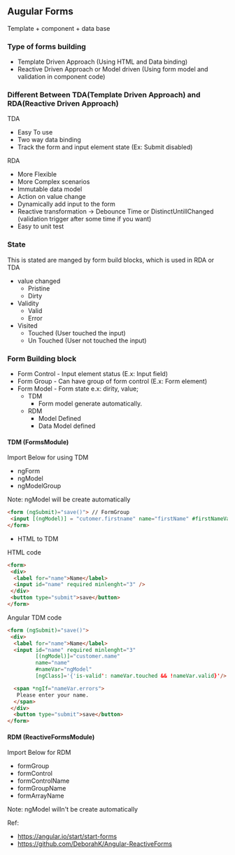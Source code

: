 
## Augular Forms

Template + component + data base

### Type of forms building

* Template Driven Approach (Using HTML and Data binding)
* Reactive Driven Approach or Model driven (Using form model and validation in component code)

### Different Between TDA(Template Driven Approach) and RDA(Reactive Driven Approach)

TDA
* Easy To use 
* Two way data binding
* Track the form and input element state (Ex: Submit disabled)

RDA
* More Flexible
* More Complex scenarios 
* Immutable data model
* Action on value change 
* Dynamically add input to the form 
* Reactive transformation -> Debounce Time or DistinctUntillChanged (validation trigger after some time if you want)
* Easy to unit test

### State 
This is stated are manged by form build blocks, which is used in RDA or TDA

* value changed
  * Pristine 
  * Dirty 
* Validity 
  * Valid 
  * Error 
* Visited 
  * Touched (User touched the input)
  * Un Touched (User not touched the input) 
  
### Form Building block 

* Form Control - Input element status (E.x: Input field)
* Form Group - Can have group of form control (E.x: Form element)
* Form Model - Form state e.x: dirity, value;
  * TDM
    * Form model generate automatically.
  * RDM 
    * Model Defined 
    * Data Model defined 

#### TDM (FormsModule)

Import Below for using TDM
* ngForm 
* ngModel 
* ngModelGroup 


Note: ngModel will be create automatically 

```html
<form (ngSubmit)="save()"> // FormGroup 
 <input [(ngModel)] = "cutomer.firstname" name="firstName" #firstNameVar="ngModel" /> // FormControl, we have user '#' Template reference variable.  
</form>
```

* HTML to TDM 

HTML code
```html
<form>
 <div>
  <label for="name">Name</label>
  <input id="name" required minlenght="3" />
 </div>
 <button type="submit">save</button>
</form>
```
Angular TDM code 
```html
<form (ngSubmit)="save()">
 <div>
  <label for="name">Name</label>
  <input id="name" required minlenght="3" 
         [(ngModel)]="customer.name"
         name="name"
         #nameVar="ngModel"
         [ngClass]='{'is-valid': nameVar.touched && !nameVar.valid}'/>

  <span *ngIf="nameVar.errors">
   Please enter your name.
  </span>
 </div>
  <button type="submit">save</button>
</form>
```

#### RDM (ReactiveFormsModule)

Import Below for RDM 

* formGroup 
* formControl
* formControlName
* formGroupName
* formArrayName

Note: ngModel willn't be create automatically



Ref: 
* https://angular.io/start/start-forms
* https://github.com/DeborahK/Angular-ReactiveForms
